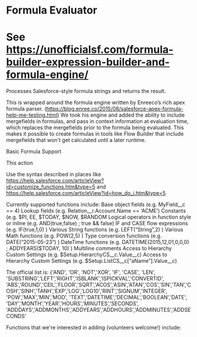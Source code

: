 # Formula Evaluator

# See https://unofficialsf.com/formula-builder-expression-builder-and-formula-engine/

Processes Salesforce-style formula strings and returns the result.

This is wrapped around the formula engine written by Enreeco’s rich apex formula parser. (https://blog.enree.co/2015/08/salesforce-apex-formula-help-me-testing.html)  We took his engine and added the ability to include mergefields in formulas, and pass in context information at evaluation time, which replaces the mergefields prior to the formula being evaluated. This makes it possible to create formulas in tools like Flow Builder that include mergefields that won't get calculated until a later runtime.

Basic Formula Support

This action 

Use the syntax described in places like https://help.salesforce.com/articleView?id=customize_functions.htm&type=5
and
https://help.salesforce.com/articleView?id=how_do_i.htm&type=5

Currently supported functions include:
Base object fields (e.g. MyField__c == 4)
Lookup fields (e.g. Relation__r.Account.Name == ‘ACME’)
Constants (e.g. $PI, EE, $TODAY, $NOW, $RANDOM
Logical operators in function style or inline (e.g. AND(true,false) ; true && false)
IF and CASE flow expressions (e.g. IF(true,1,0) )
Various String functions (e.g. LEFT(“String”,2) )
Various Math functions (e.g. POW(2,5) )
Type conversion functions (e.g. DATE(“2015-05-23”) )
DateTime functions (e.g. DATETIME(2015,12,01,0,0,0) ; ADDYEARS($TODAY, 10) )
Multiline comments
Access to Hierarchy Custom Settings (e.g. $Setup.HierarchyCS__c.Value__c)
Access to Hierarchy Custom Settings (e.g. $Setup.ListCS__c[“aName”].Value__c)

The official list is: {'AND', 'OR', 'NOT','XOR', 'IF', 'CASE', 'LEN', 
        'SUBSTRING','LEFT','RIGHT','ISBLANK','ISPICKVAL','CONVERTID',
        'ABS','ROUND','CEIL','FLOOR','SQRT','ACOS','ASIN','ATAN','COS','SIN','TAN','COSH','SINH','TANH','EXP','LOG','LOG10','RINT','SIGNUM','INTEGER',
        'POW','MAX','MIN','MOD',
        'TEXT','DATETIME','DECIMAL','BOOLEAN','DATE',
        'DAY','MONTH','YEAR','HOURS','MINUTES','SECONDS',
        'ADDDAYS','ADDMONTHS','ADDYEARS','ADDHOURS','ADDMINUTES','ADDSECONDS'

Functions that we're interested in adding (volunteers welcome!) include:
